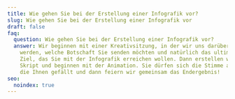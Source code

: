 ```yaml
---
title: Wie gehen Sie bei der Erstellung einer Infografik vor?
slug: Wie gehen Sie bei der Erstellung einer Infografik vor
draft: false
faq:
  question: Wie gehen Sie bei der Erstellung einer Infografik vor?
  answer: Wir beginnen mit einer Kreativsitzung, in der wir uns darüber klar
    werden, welche Botschaft Sie senden möchten und natürlich das ultimative
    Ziel, das Sie mit der Infografik erreichen wollen. Dann erstellen wir ein
    Skript und beginnen mit der Animation. Sie dürfen sich die Stimme aussuchen,
    die Ihnen gefällt und dann feiern wir gemeinsam das Endergebnis!
seo:
  noindex: true
---
```

